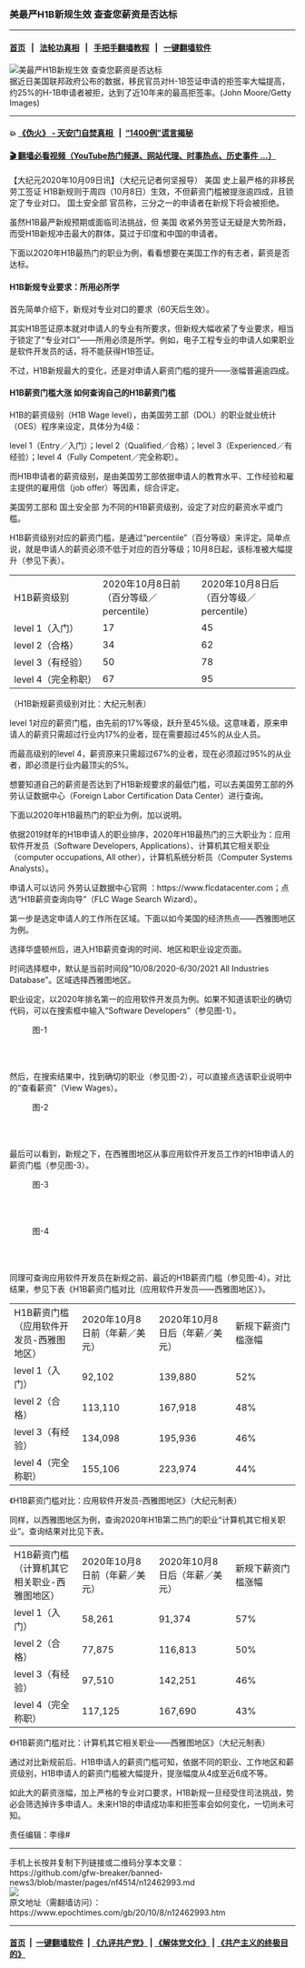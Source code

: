 ### 美最严H1B新规生效 查查您薪资是否达标
------------------------

#### [首页](https://github.com/gfw-breaker/banned-news3/blob/master/README.md) &nbsp;&nbsp;|&nbsp;&nbsp; [法轮功真相](https://github.com/begood0513/basic/blob/master/README.md)  &nbsp;&nbsp;|&nbsp;&nbsp; [手把手翻墙教程](https://github.com/gfw-breaker/guides/wiki)  &nbsp;&nbsp;|&nbsp;&nbsp; [一键翻墙软件](https://github.com/gfw-breaker/nogfw/blob/master/README.md)  



<div><img alt="美最严H1B新规生效 查查您薪资是否达标" class="attachment-djy_600_400 size-djy_600_400 wp-post-image" src="https://i.epochtimes.com/assets/uploads/2019/05/20180106_H1B.jpg"/>
<div class="caption">
 据近日美国联邦政府公布的数据，移民官员对H-1B签证申请的拒签率大幅提高，约25%的H-1B申请者被拒，达到了近10年来的最高拒签率。(John Moore/Getty Images)
</div></div><hr/>

#### 💥 [《伪火》 - 天安门自焚真相 ](http://158.247.195.190:10000/videos/blog/weihuo.html)&nbsp; |&nbsp; [“1400例”谎言揭秘  ](http://158.247.195.190:10000/videos/blog/jiexi1400.html)

#### [ 🎬  翻墙必看视频（YouTube热门频道、网站代理、时事热点、历史事件 ...）](https://github.com/gfw-breaker/links/blob/master/banned.md)

<div><p>
 【大纪元2020年10月09日讯】（大纪元记者何坚报导）
 <ok href="https://www.epochtimes.com/gb/tag/%E7%BE%8E%E5%9B%BD.html">
  美国
 </ok>
 史上最严格的非移民
 <ok href="https://www.epochtimes.com/gb/tag/%E5%8A%B3%E5%B7%A5%E7%AD%BE%E8%AF%81.html">
  劳工签证
 </ok>
 H1B新规则于周四（10月8日）生效，不但薪资门槛被提涨逾四成，且锁定了专业对口。
 <ok href="https://www.epochtimes.com/gb/tag/%E5%9B%BD%E5%9C%9F%E5%AE%89%E5%85%A8%E9%83%A8.html">
  国土安全部
 </ok>
 官员称，三分之一的申请者在新规下将会被拒绝。
</p>
<p>
 虽然H1B最严新规预期或面临司法挑战，但
 <ok href="https://www.epochtimes.com/gb/tag/%E7%BE%8E%E5%9B%BD.html">
  美国
 </ok>
 收紧外劳签证无疑是大势所趋，而受H1B新规冲击最大的群体，莫过于印度和中国的申请者。
</p>
<p>
 下面以2020年H1B最热门的职业为例，看看想要在美国工作的有志者，薪资是否达标。
</p>
<h4>
 H1B新规专业要求：所用必所学
</h4>
<p>
 首先简单介绍下，新规对专业对口的要求（60天后生效）。
</p>
<p>
 其实H1B签证原本就对申请人的专业有所要求，但新规大幅收紧了专业要求，相当于锁定了“专业对口”——所用必须是所学。例如，电子工程专业的申请人如果职业是软件开发员的话，将不能获得H1B签证。
</p>
<p>
 不过，H1B新规最大的变化，还是对申请人薪资门槛的提升——涨幅普遍逾四成。
</p>
<h4>
 H1B薪资门槛大涨 如何查询自己的H1B薪资门槛
</h4>
<p>
 H1B的薪资级别（H1B Wage level），由美国劳工部（DOL）的职业就业统计（OES）程序来设定，具体分为4级：
</p>
<p>
 level 1（Entry／入门）；level 2（Qualified／合格）；level 3（Experienced／有经验）；level 4（Fully Competent／完全称职）。
</p>
<p>
 而H1B申请者的薪资级别，是由美国劳工部依据申请人的教育水平、工作经验和雇主提供的雇用信（job offer）等因素，综合评定。
</p>
<p>
 美国劳工部和
 <ok href="https://www.epochtimes.com/gb/tag/%E5%9B%BD%E5%9C%9F%E5%AE%89%E5%85%A8%E9%83%A8.html">
  国土安全部
 </ok>
 为不同的H1B薪资级别，设定了对应的薪资水平或门槛。
</p>
<p>
 H1B薪资级别对应的薪资门槛，是通过“percentile”（百分等级）来评定。简单点说，就是申请人的薪资必须不低于对应的百分等级；10月8日起，该标准被大幅提升（参见下表）。
</p>
<table>
 <tbody>
  <tr>
   <td width="189">
    H1B薪资级别
   </td>
   <td width="189">
    2020年10月8日前（百分等级／percentile）
   </td>
   <td width="189">
    2020年10月8日后（百分等级／percentile）
   </td>
  </tr>
  <tr>
   <td width="189">
    level 1（入门）
   </td>
   <td width="189">
    17
   </td>
   <td width="189">
    45
   </td>
  </tr>
  <tr>
   <td width="189">
    level 2（合格）
   </td>
   <td width="189">
    34
   </td>
   <td width="189">
    62
   </td>
  </tr>
  <tr>
   <td width="189">
    level 3（有经验）
   </td>
   <td width="189">
    50
   </td>
   <td width="189">
    78
   </td>
  </tr>
  <tr>
   <td width="189">
    level 4（完全称职）
   </td>
   <td width="189">
    67
   </td>
   <td width="189">
    95
   </td>
  </tr>
 </tbody>
</table>
<p>
 （H1B新规薪资级别对比：大纪元制表）
</p>
<p>
 level 1对应的薪资门槛，由先前的17%等级，跃升至45%级。这意味着，原来申请人的薪资只需超过行业内17%的业者，现在需要超过45%的从业人员。
</p>
<p>
 而最高级别的level 4，薪资原来只需超过67%的业者，现在必须超过95%的从业者，即必须是行业内最顶尖的5%。
</p>
<p>
 想要知道自己的薪资是否达到了H1B新规要求的最低门槛，可以去美国劳工部的外劳认证数据中心（Foreign Labor Certification Data Center）进行查询。
</p>
<p>
 下面以2020年H1B最热门的职业为例，加以说明。
</p>
<p>
 依据2019财年的H1B申请人的职业排序，2020年H1B最热门的三大职业为：应用软件开发员（Software Developers, Applications）、计算机其它相关职业（computer occupations, All other），计算机系统分析员（Computer Systems Analysts）。
</p>
<p>
 申请人可以访问
 <ok href="https://www.flcdatacenter.com" rel="noopener noreferrer" target="_blank">
  外劳认证数据中心官网
 </ok>
 ：https://www.flcdatacenter.com；点选“H1B薪资查询向导”（FLC Wage Search Wizard）。
</p>
<p>
 第一步是选定申请人的工作所在区域。下面以如今美国的经济热点——西雅图地区为例。
</p>
<p>
 选择华盛顿州后，进入H1B薪资查询的时间、地区和职业设定页面。
</p>
<p>
 时间选择框中，默认是当前时间段“10/08/2020-6/30/2021 All Industries Database”。区域选择西雅图地区。
</p>
<p>
 职业设定，以2020年排名第一的应用软件开发员为例。如果不知道该职业的确切代码，可以在搜索框中输入“Software Developers”（参见图-1）。
</p>
<figure class="wp-caption aligncenter" id="attachment_12463021" style="width: 591px">
 <ok href="https://i.epochtimes.com/assets/uploads/2020/10/001-5.jpg" rel="noopener noreferrer" target="_blank">
  <img alt="" class="wp-image-12463021 size-full" src="https://i.epochtimes.com/assets/uploads/2020/10/001-5.jpg"/>
 </ok>
 <br/><figcaption class="wp-caption-text">
  图-1
 </figcaption><br/>
</figure><br/>
<p>
 然后，在搜索结果中，找到确切的职业（参见图-2），可以直接点选该职业说明中的“查看薪资”（View Wages）。
</p>
<figure class="wp-caption aligncenter" id="attachment_12463024" style="width: 600px">
 <ok href="https://i.epochtimes.com/assets/uploads/2020/10/002-4.jpg" rel="noopener noreferrer" target="_blank">
  <img alt="" class="wp-image-12463024 size-large" src="https://i.epochtimes.com/assets/uploads/2020/10/002-4-600x407.jpg"/>
 </ok>
 <br/><figcaption class="wp-caption-text">
  图-2
 </figcaption><br/>
</figure><br/>
<p>
 最后可以看到，新规之下，在西雅图地区从事应用软件开发员工作的H1B申请人的薪资门槛（参见图-3）。
</p>
<figure class="wp-caption aligncenter" id="attachment_12463026" style="width: 501px">
 <ok href="https://i.epochtimes.com/assets/uploads/2020/10/003-6.jpg" rel="noopener noreferrer" target="_blank">
  <img alt="" class="wp-image-12463026 size-full" src="https://i.epochtimes.com/assets/uploads/2020/10/003-6.jpg"/>
 </ok>
 <br/><figcaption class="wp-caption-text">
  图-3
 </figcaption><br/>
</figure><br/>
<figure class="wp-caption aligncenter" id="attachment_12463030" style="width: 504px">
 <ok href="https://i.epochtimes.com/assets/uploads/2020/10/004-6.jpg" rel="noopener noreferrer" target="_blank">
  <img alt="" class="wp-image-12463030 size-full" src="https://i.epochtimes.com/assets/uploads/2020/10/004-6.jpg"/>
 </ok>
 <br/><figcaption class="wp-caption-text">
  图-4
 </figcaption><br/>
</figure><br/>
<p>
 同理可查询应用软件开发员在新规之前、最近的H1B薪资门槛（参见图-4）。对比结果，参见下表《H1B薪资门槛对比（应用软件开发员——西雅图地区）》。
</p>
<table>
 <tbody>
  <tr>
   <td width="141">
    H1B薪资门槛（应用软件开发员-西雅图地区）
   </td>
   <td width="148">
    2020年10月8日前（年薪／美元）
   </td>
   <td width="148">
    2020年10月8日后（年薪／美元）
   </td>
   <td width="131">
    新规下薪资门槛涨幅
   </td>
  </tr>
  <tr>
   <td width="141">
    level 1（入门）
   </td>
   <td width="148">
    92,102
   </td>
   <td width="148">
    139,880
   </td>
   <td width="131">
    52%
   </td>
  </tr>
  <tr>
   <td width="141">
    level 2（合格）
   </td>
   <td width="148">
    113,110
   </td>
   <td width="148">
    167,918
   </td>
   <td width="131">
    48%
   </td>
  </tr>
  <tr>
   <td width="141">
    level 3（有经验）
   </td>
   <td width="148">
    134,098
   </td>
   <td width="148">
    195,936
   </td>
   <td width="131">
    46%
   </td>
  </tr>
  <tr>
   <td width="141">
    level 4（完全称职）
   </td>
   <td width="148">
    155,106
   </td>
   <td width="148">
    223,974
   </td>
   <td width="131">
    44%
   </td>
  </tr>
 </tbody>
</table>
<p>
 《H1B薪资门槛对比：应用软件开发员-西雅图地区》（大纪元制表）
</p>
<p>
 同样，以西雅图地区为例，查询2020年H1B第二热门的职业“计算机其它相关职业”。查询结果对比见下表。
</p>
<table>
 <tbody>
  <tr>
   <td width="141">
    H1B薪资门槛（计算机其它相关职业-西雅图地区）
   </td>
   <td width="148">
    2020年10月8日前（年薪／美元）
   </td>
   <td width="148">
    2020年10月8日后（年薪／美元）
   </td>
   <td width="131">
    新规下薪资门槛涨幅
   </td>
  </tr>
  <tr>
   <td width="141">
    level 1（入门）
   </td>
   <td width="148">
    58,261
   </td>
   <td width="148">
    91,374
   </td>
   <td width="131">
    57%
   </td>
  </tr>
  <tr>
   <td width="141">
    level 2（合格）
   </td>
   <td width="148">
    77,875
   </td>
   <td width="148">
    116,813
   </td>
   <td width="131">
    50%
   </td>
  </tr>
  <tr>
   <td width="141">
    level 3（有经验）
   </td>
   <td width="148">
    97,510
   </td>
   <td width="148">
    142,251
   </td>
   <td width="131">
    46%
   </td>
  </tr>
  <tr>
   <td width="141">
    level 4（完全称职）
   </td>
   <td width="148">
    117,125
   </td>
   <td width="148">
    167,690
   </td>
   <td width="131">
    43%
   </td>
  </tr>
 </tbody>
</table>
<p>
 《H1B薪资门槛对比：计算机其它相关职业——西雅图地区》（大纪元制表）
</p>
<p>
 通过对比新规前后、H1B申请人的薪资门槛可知，依据不同的职业、工作地区和薪资级别，H1B申请人的薪资门槛被大幅提升，提涨幅度从4成至近6成不等。
</p>
<p>
 如此大的薪资涨幅，加上严格的专业对口要求，H1B新规一旦经受住司法挑战，势必会筛选掉许多申请人。未来H1B的申请成功率和拒签率会如何变化，一切尚未可知。
</p>
<p>
 责任编辑：李缘#
</p>
</div>
<hr/>
手机上长按并复制下列链接或二维码分享本文章：<br/>
https://github.com/gfw-breaker/banned-news3/blob/master/pages/nf4514/n12462993.md <br/>
<a href='https://github.com/gfw-breaker/banned-news3/blob/master/pages/nf4514/n12462993.md'><img src='https://github.com/gfw-breaker/banned-news3/blob/master/pages/nf4514/n12462993.md.png'/></a> <br/>
原文地址（需翻墙访问）：https://www.epochtimes.com/gb/20/10/8/n12462993.htm


------------------------
#### [首页](https://github.com/gfw-breaker/banned-news3/blob/master/README.md) &nbsp;|&nbsp; [一键翻墙软件](https://github.com/gfw-breaker/nogfw/blob/master/README.md) &nbsp;| [《九评共产党》](https://github.com/gfw-breaker/9ping.md/blob/master/README.md#九评之一评共产党是什么) | [《解体党文化》](https://github.com/gfw-breaker/jtdwh.md/blob/master/README.md) | [《共产主义的终极目的》](https://github.com/gfw-breaker/gczydzjmd.md/blob/master/README.md)


<img src='http://gfw-breaker.win/banned-news3/pages/nf4514/n12462993.md' width='0px' height='0px'/>
